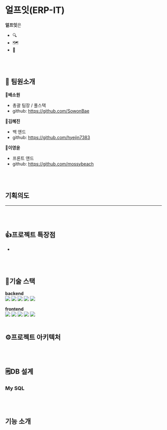 # 얼프잇(ERP-IT)
**얼프잇**은 

- 🔍 
- 🗺️ 
- 🙋 

<br><br>

## 💁 팀원소개
**💛배소원**
 - 총괄 팀장 / 풀스택
 - github: https://github.com/SowonBae

**💙김혜진**
 - 백 앤드
 - github: https://github.com/hyejin7383

**💚이영윤**
 - 프론트 앤드
 - github: https://github.com/mossybeach


<br><br>

## 기획의도
****

<br><br>

## 👍프로젝트 특장점
- 


<br><br>

## 📑기술 스택
**backend**<br>
<img src="https://img.shields.io/badge/Java-6DB33F?style=flat-quare&amp;logo=Java&amp;logoColor=white"> <img src="https://img.shields.io/badge/Spring Boot-6DB33F?style=flat-quare&amp;logo=SpringBoot&amp;logoColor=white"> <img src="https://img.shields.io/badge/Spring Security-6DB33F?style=flat-square&amp;logo=Spring Security&amp;logoColor=white"> <img src="https://img.shields.io/badge/MySQL-4479A1?style=flat-square&amp;logo=MySQL&amp;logoColor=white"> <img src="https://img.shields.io/badge/Gradle-02402A?style=flat-square&amp;logo=Gradle&amp;logoColor=white"> 


**frontend**<br>
<img src="https://img.shields.io/badge/React-61DAFB?style=flat-square&amp;logo=React&amp;logoColor=black"> <img src="https://img.shields.io/badge/Node.js-339933?style=flat-square&amp;logo=Node.js&amp;logoColor=white"> <img src="https://img.shields.io/badge/Vite-646CFF?style=flat-square&amp;logo=Vite&amp;logoColor=white"> <img src="https://img.shields.io/badge/Tailwind CSS-06B6D4?style=flat-square&amp;logo=TailwindCSS&amp;logoColor=white"> <img src="https://img.shields.io/badge/Axios-5A29E4?style=flat-square&amp;logo=Axios&amp;logoColor=white"> 
<br><br>

## ⚙️프로젝트 아키텍처

<br><br>

## 🗒️DB 설계
### My SQL

<br><br>

## 기능 소개

    


